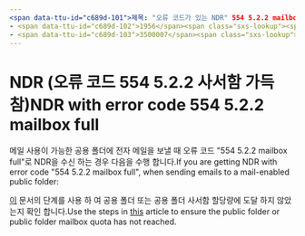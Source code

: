```yaml
---
<span data-ttu-id="c689d-101">제목: "오류 코드가 있는 NDR" 554 5.2.2 mailbox full, author: chrisda manager: dansimp ms. 날짜: 04/21/2020 It 전문. 항목: 문서 ms. 서비스: o365-관리 로봇: NOINDEX, NOFOLLOW localization_priority: Normal ms. 사용자 지정:</span><span class="sxs-lookup"><span data-stu-id="c689d-101">title: "NDR with error code "554 5.2.2 mailbox full"" ms.author: chrisda author: chrisda manager: dansimp ms.date: 04/21/2020 ms.audience: ITPro ms.topic: article ms.service: o365-administration ROBOTS: NOINDEX, NOFOLLOW localization_priority: Normal ms.custom:</span></span> 
- <span data-ttu-id="c689d-102">1956</span><span class="sxs-lookup"><span data-stu-id="c689d-102">1956</span></span>
- <span data-ttu-id="c689d-103">3500007</span><span class="sxs-lookup"><span data-stu-id="c689d-103">3500007</span></span>
---
```


# <a name="ndr-with-error-code-554-522-mailbox-full"></a><span data-ttu-id="c689d-104">NDR (오류 코드 554 5.2.2 사서함 가득 참)</span><span class="sxs-lookup"><span data-stu-id="c689d-104">NDR with error code 554 5.2.2 mailbox full</span></span>

<span data-ttu-id="c689d-105">메일 사용이 가능한 공용 폴더에 전자 메일을 보낼 때 오류 코드 "554 5.2.2 mailbox full"로 NDR을 수신 하는 경우 다음을 수행 합니다.</span><span class="sxs-lookup"><span data-stu-id="c689d-105">If you are getting NDR with error code "554 5.2.2 mailbox full", when sending emails to a mail-enabled public folder:</span></span>  

<span data-ttu-id="c689d-106">[이](https://aka.ms/554522) 문서의 단계를 사용 하 여 공용 폴더 또는 공용 폴더 사서함 할당량에 도달 하지 않았는지 확인 합니다.</span><span class="sxs-lookup"><span data-stu-id="c689d-106">Use the steps in [this](https://aka.ms/554522) article to ensure the public folder or public folder mailbox quota has not reached.</span></span>
